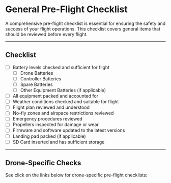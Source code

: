 # General Pre-Flight Checklist

A comprehensive pre-flight checklist is essential for ensuring the safety and success of your flight operations. This checklist covers general items that should be reviewed before every flight.

---

## Checklist
- [ ] Battery levels checked and sufficient for flight
    - [ ] Drone Batteries
    - [ ] Controller Batteries
    - [ ] Spare Batteries
    - [ ] Other Equipment Batteries (if applicable)
- [ ] All equipment packed and accounted for
- [ ] Weather conditions checked and suitable for flight
- [ ] Flight plan reviewed and understood
- [ ] No-fly zones and airspace restrictions reviewed
- [ ] Emergency procedures reviewed
- [ ] Propellers inspected for damage or wear
- [ ] Firmware and software updated to the latest versions
- [ ] Landing pad packed (if applicable)
- [ ] SD Card inserted and has sufficient storage

---

## Drone-Specific Checks

See click on the links below for drone-specific pre-flight checklists: